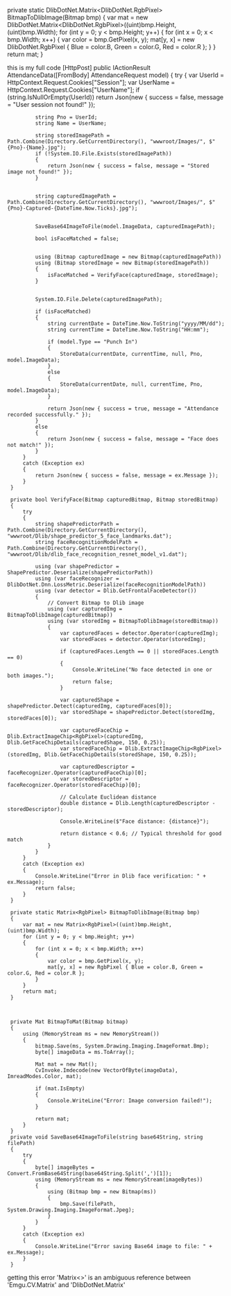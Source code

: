 private static DlibDotNet.Matrix<DlibDotNet.RgbPixel> BitmapToDlibImage(Bitmap bmp)
{
    var mat = new DlibDotNet.Matrix<DlibDotNet.RgbPixel>((uint)bmp.Height, (uint)bmp.Width);
    for (int y = 0; y < bmp.Height; y++)
    {
        for (int x = 0; x < bmp.Width; x++)
        {
            var color = bmp.GetPixel(x, y);
            mat[y, x] = new DlibDotNet.RgbPixel { Blue = color.B, Green = color.G, Red = color.R };
        }
    }
    return mat;
}



this is my full code 
     [HttpPost]
     public IActionResult AttendanceData([FromBody] AttendanceRequest model)
     {
         try
         {
             var UserId = HttpContext.Request.Cookies["Session"];
             var UserName = HttpContext.Request.Cookies["UserName"];
             if (string.IsNullOrEmpty(UserId))
                 return Json(new { success = false, message = "User session not found!" });

             string Pno = UserId;
             string Name = UserName;

             string storedImagePath = Path.Combine(Directory.GetCurrentDirectory(), "wwwroot/Images/", $"{Pno}-{Name}.jpg");
             if (!System.IO.File.Exists(storedImagePath))
             {
                 return Json(new { success = false, message = "Stored image not found!" });
             }


             string capturedImagePath = Path.Combine(Directory.GetCurrentDirectory(), "wwwroot/Images/", $"{Pno}-Captured-{DateTime.Now.Ticks}.jpg");


             SaveBase64ImageToFile(model.ImageData, capturedImagePath);

             bool isFaceMatched = false;


             using (Bitmap capturedImage = new Bitmap(capturedImagePath))
             using (Bitmap storedImage = new Bitmap(storedImagePath))
             {
                 isFaceMatched = VerifyFace(capturedImage, storedImage);
             }


             System.IO.File.Delete(capturedImagePath);

             if (isFaceMatched)
             {
                 string currentDate = DateTime.Now.ToString("yyyy/MM/dd");
                 string currentTime = DateTime.Now.ToString("HH:mm");

                 if (model.Type == "Punch In")
                 {
                     StoreData(currentDate, currentTime, null, Pno, model.ImageData);
                 }
                 else
                 {
                     StoreData(currentDate, null, currentTime, Pno, model.ImageData);
                 }

                 return Json(new { success = true, message = "Attendance recorded successfully." });
             }
             else
             {
                 return Json(new { success = false, message = "Face does not match!" });
             }
         }
         catch (Exception ex)
         {
             return Json(new { success = false, message = ex.Message });
         }
     }

     private bool VerifyFace(Bitmap capturedBitmap, Bitmap storedBitmap)
     {
         try
         {
             string shapePredictorPath = Path.Combine(Directory.GetCurrentDirectory(), "wwwroot/Dlib/shape_predictor_5_face_landmarks.dat");
             string faceRecognitionModelPath = Path.Combine(Directory.GetCurrentDirectory(), "wwwroot/Dlib/dlib_face_recognition_resnet_model_v1.dat");

             using (var shapePredictor = ShapePredictor.Deserialize(shapePredictorPath))
             using (var faceRecognizer = DlibDotNet.Dnn.LossMetric.Deserialize(faceRecognitionModelPath))
             using (var detector = Dlib.GetFrontalFaceDetector())
             {
                 // Convert Bitmap to Dlib image
                 using (var capturedImg = BitmapToDlibImage(capturedBitmap))
                 using (var storedImg = BitmapToDlibImage(storedBitmap))
                 {
                     var capturedFaces = detector.Operator(capturedImg);
                     var storedFaces = detector.Operator(storedImg);

                     if (capturedFaces.Length == 0 || storedFaces.Length == 0)
                     {
                         Console.WriteLine("No face detected in one or both images.");
                         return false;
                     }

                     var capturedShape = shapePredictor.Detect(capturedImg, capturedFaces[0]);
                     var storedShape = shapePredictor.Detect(storedImg, storedFaces[0]);

                     var capturedFaceChip = Dlib.ExtractImageChip<RgbPixel>(capturedImg, Dlib.GetFaceChipDetails(capturedShape, 150, 0.25));
                     var storedFaceChip = Dlib.ExtractImageChip<RgbPixel>(storedImg, Dlib.GetFaceChipDetails(storedShape, 150, 0.25));

                     var capturedDescriptor = faceRecognizer.Operator(capturedFaceChip)[0];
                     var storedDescriptor = faceRecognizer.Operator(storedFaceChip)[0];

                     // Calculate Euclidean distance
                     double distance = Dlib.Length(capturedDescriptor - storedDescriptor);

                     Console.WriteLine($"Face distance: {distance}");

                     return distance < 0.6; // Typical threshold for good match
                 }
             }
         }
         catch (Exception ex)
         {
             Console.WriteLine("Error in Dlib face verification: " + ex.Message);
             return false;
         }
     }

     private static Matrix<RgbPixel> BitmapToDlibImage(Bitmap bmp)
     {
         var mat = new Matrix<RgbPixel>((uint)bmp.Height, (uint)bmp.Width);
         for (int y = 0; y < bmp.Height; y++)
         {
             for (int x = 0; x < bmp.Width; x++)
             {
                 var color = bmp.GetPixel(x, y);
                 mat[y, x] = new RgbPixel { Blue = color.B, Green = color.G, Red = color.R };
             }
         }
         return mat;
     }



     private Mat BitmapToMat(Bitmap bitmap)
     {
         using (MemoryStream ms = new MemoryStream())
         {
             bitmap.Save(ms, System.Drawing.Imaging.ImageFormat.Bmp);
             byte[] imageData = ms.ToArray();

             Mat mat = new Mat();
             CvInvoke.Imdecode(new VectorOfByte(imageData), ImreadModes.Color, mat);

             if (mat.IsEmpty)
             {
                 Console.WriteLine("Error: Image conversion failed!");
             }

             return mat;
         }
     }
     private void SaveBase64ImageToFile(string base64String, string filePath)
     {
         try
         {
             byte[] imageBytes = Convert.FromBase64String(base64String.Split(',')[1]);
             using (MemoryStream ms = new MemoryStream(imageBytes))
             {
                 using (Bitmap bmp = new Bitmap(ms))
                 {
                     bmp.Save(filePath, System.Drawing.Imaging.ImageFormat.Jpeg);
                 }
             }
         }
         catch (Exception ex)
         {
             Console.WriteLine("Error saving Base64 image to file: " + ex.Message);
         }
     }

getting this error 'Matrix<>' is an ambiguous reference between 'Emgu.CV.Matrix<TDepth>' and 'DlibDotNet.Matrix<TElement>'
